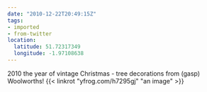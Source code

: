 ```yaml
---
date: "2010-12-22T20:49:15Z"
tags:
- imported
- from-twitter
location:
  latitude: 51.72317349
  longitude: -1.97108638
---
```

2010 the year of vintage Christmas - tree decorations from \(gasp\) Woolworths\! {{< linkrot "yfrog.com/h7295gj" "an image" >}}
